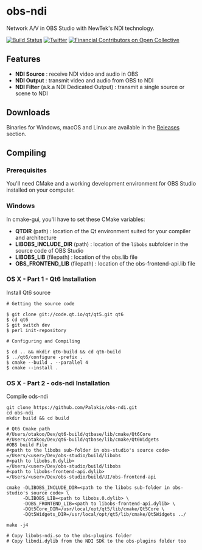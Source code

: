 obs-ndi
==============

Network A/V in OBS Studio with NewTek's NDI technology.

[![Build Status](https://dev.azure.com/Palakis/obs-ndi/_apis/build/status/Palakis.obs-ndi?branchName=master)](https://dev.azure.com/Palakis/obs-ndi/_build/latest?definitionId=1&branchName=master)
[![Twitter](https://img.shields.io/twitter/url/https/twitter.com/fold_left.svg?style=social&label=Follow%20%40LePalakis)](https://twitter.com/LePalakis)
[![Financial Contributors on Open Collective](https://opencollective.com/obs-websocket/all/badge.svg?label=financial+contributors)](https://opencollective.com/obs-websocket)

## Features
- **NDI Source** : receive NDI video and audio in OBS
- **NDI Output** : transmit video and audio from OBS to NDI
- **NDI Filter** (a.k.a NDI Dedicated Output) : transmit a single source or scene to NDI

## Downloads
Binaries for Windows, macOS and Linux are available in the [Releases](https://github.com/Palakis/obs-ndi/releases) section.

## Compiling
### Prerequisites
You'll need CMake and a working development environment for OBS Studio installed on your computer.

### Windows
In cmake-gui, you'll have to set these CMake variables:
- **QTDIR** (path) : location of the Qt environment suited for your compiler and architecture
- **LIBOBS_INCLUDE_DIR** (path) : location of the `libobs` subfolder in the source code of OBS Studio
- **LIBOBS_LIB** (filepath) : location of the obs.lib file
- **OBS_FRONTEND_LIB** (filepath) : location of the obs-frontend-api.lib file

### OS X - Part 1 - Qt6 Installation

Install Qt6 source
```
# Getting the source code

$ git clone git://code.qt.io/qt/qt5.git qt6
$ cd qt6
$ git switch dev
$ perl init-repository

# Configuring and Compiling

$ cd .. && mkdir qt6-build && cd qt6-build
$ ../qt6/configure -prefix .
$ cmake --build . --parallel 4
$ cmake --install .

```

### OS X - Part 2 - ods-ndi Installation

Compile ods-ndi
```
git clone https://github.com/Palakis/obs-ndi.git
cd obs-ndi
mkdir build && cd build

# Qt6 Cmake path
#/Users/otakoo/Dev/qt6-build/qtbase/lib/cmake/Qt6Core
#/Users/otakoo/Dev/qt6-build/qtbase/lib/cmake/Qt6Widgets
#OBS build File
#<path to the libobs sub-folder in obs-studio's source code>      =/Users/<user>/Dev/obs-studio/build/libobs
#<path to libobs.0.dylib>                                         =/Users/<user>/Dev/obs-studio/build/libobs
#<path to libobs-frontend-api.dylib>                              =/Users/<user>/Dev/obs-studio/build/UI/obs-frontend-api

cmake -DLIBOBS_INCLUDE_DIR=<path to the libobs sub-folder in obs-studio's source code> \
      -DLIBOBS_LIB=<path to libobs.0.dylib> \
      -DOBS_FRONTEND_LIB=<path to libobs-frontend-api.dylib> \
      -DQt5Core_DIR=/usr/local/opt/qt5/lib/cmake/Qt5Core \
      -DQt5Widgets_DIR=/usr/local/opt/qt5/lib/cmake/Qt5Widgets ../

make -j4

# Copy libobs-ndi.so to the obs-plugins folder
# Copy libndi.dylib from the NDI SDK to the obs-plugins folder too
```


